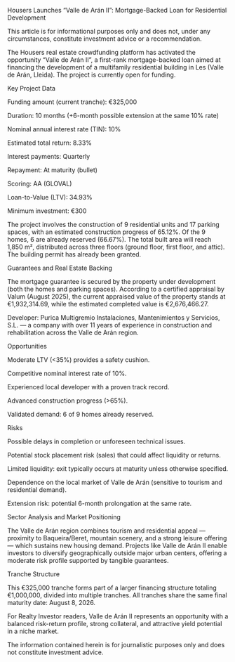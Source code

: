 <!--meta
{
  "title": "Housers Launches “Valle de Arán II”: Mortgage-Backed Loan for Residential Development",
  "slug": "housers-valle-aran-ii",
  "source": "Realty Investor",
  "published_at": "10-02-2025",
  "category":"crowdfunding", 
  "hero_image": "https://raw.githubusercontent.com/MercadoVI/newsappri/main/news/2025-10-02/housers-valle-de-aran-ii-les-lerida.webp",
  "summary": "Housers financia 9 viviendas y 17 plazas en Les (Valle de Arán, Lérida) con un tramo de 325.000 € y garantía hipotecaria de primer rango.",
  "tags": ["crowdfunding","hipotecaria","inmobiliario","lerida"]
}
-->
Housers Launches “Valle de Arán II”: Mortgage-Backed Loan for Residential Development

This article is for informational purposes only and does not, under any circumstances, constitute investment advice or a recommendation.

The Housers real estate crowdfunding platform has activated the opportunity “Valle de Arán II”, a first-rank mortgage-backed loan aimed at financing the development of a multifamily residential building in Les (Valle de Arán, Lleida). The project is currently open for funding.

Key Project Data

Funding amount (current tranche): €325,000

Duration: 10 months (+6-month possible extension at the same 10% rate)

Nominal annual interest rate (TIN): 10%

Estimated total return: 8.33%

Interest payments: Quarterly

Repayment: At maturity (bullet)

Scoring: AA (GLOVAL)

Loan-to-Value (LTV): 34.93%

Minimum investment: €300

The project involves the construction of 9 residential units and 17 parking spaces, with an estimated construction progress of 65.12%.
Of the 9 homes, 6 are already reserved (66.67%). The total built area will reach 1,850 m², distributed across three floors (ground floor, first floor, and attic). The building permit has already been granted.

Guarantees and Real Estate Backing

The mortgage guarantee is secured by the property under development (both the homes and parking spaces).
According to a certified appraisal by Valum (August 2025), the current appraised value of the property stands at €1,932,314.69, while the estimated completed value is €2,676,466.27.

Developer: Purica Multigremio Instalaciones, Mantenimientos y Servicios, S.L. — a company with over 11 years of experience in construction and rehabilitation across the Valle de Arán region.

Opportunities

Moderate LTV (<35%) provides a safety cushion.

Competitive nominal interest rate of 10%.

Experienced local developer with a proven track record.

Advanced construction progress (>65%).

Validated demand: 6 of 9 homes already reserved.

Risks

Possible delays in completion or unforeseen technical issues.

Potential stock placement risk (sales) that could affect liquidity or returns.

Limited liquidity: exit typically occurs at maturity unless otherwise specified.

Dependence on the local market of Valle de Arán (sensitive to tourism and residential demand).

Extension risk: potential 6-month prolongation at the same rate.

Sector Analysis and Market Positioning

The Valle de Arán region combines tourism and residential appeal — proximity to Baqueira/Beret, mountain scenery, and a strong leisure offering — which sustains new housing demand.
Projects like Valle de Arán II enable investors to diversify geographically outside major urban centers, offering a moderate risk profile supported by tangible guarantees.

Tranche Structure

This €325,000 tranche forms part of a larger financing structure totaling €1,000,000, divided into multiple tranches.
All tranches share the same final maturity date: August 8, 2026.

For Realty Investor readers, Valle de Arán II represents an opportunity with a balanced risk-return profile, strong collateral, and attractive yield potential in a niche market.

The information contained herein is for journalistic purposes only and does not constitute investment advice.
